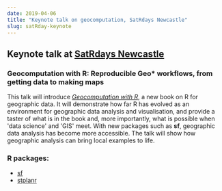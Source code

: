 ```yaml
---
date: 2019-04-06
title: "Keynote talk on geocomputation, SatRdays Newcastle"
slug: satRday-keynote
---
```


## Keynote talk at [SatRdays Newcastle](https://newcastle2019.satrdays.org/#portfolio)

### Geocomputation with R: Reproducible Geo* workflows, from getting data to making maps


This talk will introduce [*Geocomputation with R*](https://geocompr.robinlovelace.net/), a new book on R for geographic data.
It will demonstrate how far R has evolved as an environment for geographic data analysis and visualisation, and provide a taster of what is in the book and, more importantly, what is possible when 'data science' and 'GIS' meet.
With new packages such as **sf**, geographic data analysis has become more accessible.
The talk will show how geographic analysis can bring local examples to life.

### R packages:


  * [sf](https://github.com/r-spatial/sf)
  * [stplanr](https://ropensci.github.io/stplanr/)
